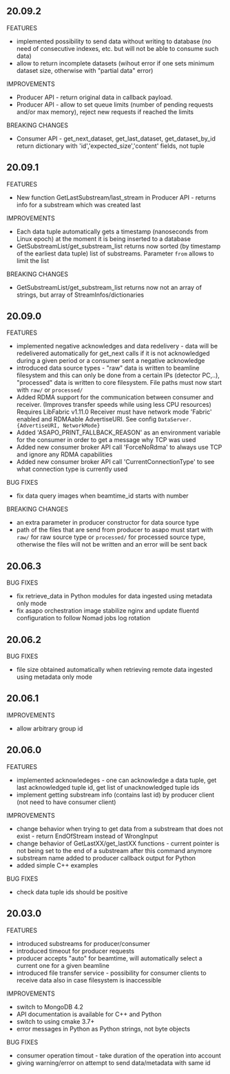 ## 20.09.2

FEATURES
* implemented possibility to send data without writing to database (no need of consecutive indexes, etc. but will not be able to consume such data)
* allow to return incomplete datasets (wihout error if one sets minimum dataset size, otherwise with "partial data" error)

 IMPROVEMENTS
* Producer API - return original data in callback payload.  
* Producer API - allow to set queue limits (number of pending requests and/or max memory), reject new requests if reached the limits  


BREAKING CHANGES
* Consumer API - get_next_dataset, get_last_dataset, get_dataset_by_id return dictionary with 'id','expected_size','content' fields, not tuple


## 20.09.1

FEATURES
* New function GetLastSubstream/last_stream in Producer API - returns info for a substream which was created last 

IMPROVEMENTS
* Each data tuple automatically gets a timestamp (nanoseconds from Linux epoch) at the moment it is being inserted to a database 
* GetSubstreamList/get_substream_list returns now sorted (by timestamp of the earliest data tuple) list of substreams. Parameter `from` allows to limit the list

BREAKING CHANGES
* GetSubstreamList/get_substream_list returns now not an array of strings, but array of StreamInfos/dictionaries

## 20.09.0

FEATURES
* implemented negative acknowledges and data redelivery - data will be redelivered automatically for get_next calls if it is not acknowledged during a given period or a consumer sent a negative acknowledge  
* introduced data source types - "raw" data is written to beamline filesystem and this can only be done from a certain IPs (detector PC,..),
"processed" data is written to core filesystem. File paths must now start with  `raw/`  or  `processed/`
* Added RDMA support for the communication between consumer and receiver. (Improves transfer speeds while using less CPU resources)
  Requires LibFabric v1.11.0
  Receiver must have network mode 'Fabric' enabled and RDMAable AdvertiseURI. See config `DataServer.{AdvertiseURI, NetworkMode}`
* Added 'ASAPO_PRINT_FALLBACK_REASON' as an environment variable for the consumer in order to get a message why TCP was used
* Added new consumer broker API call 'ForceNoRdma' to always use TCP and ignore any RDMA capabilities
* Added new consumer broker API call 'CurrentConnectionType' to see what connection type is currently used

BUG FIXES
* fix data query images when beamtime_id starts with number 

BREAKING CHANGES
* an extra parameter in producer constructor for data source type
* path of the files that are send from producer to asapo must start with `raw/` for raw source type or `processed/` for processed source type, otherwise the files will not be written and an error will be sent back 

## 20.06.3

BUG FIXES
* fix retrieve_data in Python modules for data ingested using metadata only mode
* fix asapo orchestration image stabilize nginx and update fluentd configuration to follow Nomad jobs log rotation 

## 20.06.2

BUG FIXES
* file size obtained automatically when retrieving remote data ingested using metadata only mode

## 20.06.1

IMPROVEMENTS
* allow arbitrary group id

## 20.06.0
FEATURES
* implemented acknowledeges - one can acknowledge a data tuple, get last acknowledged tuple id, get list of unacknowledged tuple ids
* implement getting substream info (contains last id) by producer client (not need to have consumer client)

IMPROVEMENTS
* change behavior when trying to get data from a substream that does not exist - return EndOfStream instead of WrongInput
* change behavior of GetLastXX/get_lastXX functions - current pointer is not being set to the end of a substream after this command anymore
* substream name added to producer callback output for Python
* added simple C++ examples

BUG FIXES
* check data tuple ids should be positive

## 20.03.0
FEATURES
* introduced substreams for producer/consumer
* introduced timeout for producer requests
* producer accepts "auto" for beamtime, will automatically select a current one for a given beamline
* introduced file transfer service - possibility for consumer clients to receive data also in case filesystem is inaccessible

IMPROVEMENTS
* switch to MongoDB 4.2
* API documentation is available for C++ and Python
* switch to using cmake 3.7+
* error messages in Python as Python strings, not byte objects


BUG FIXES
* consumer operation timout - take duration of the operation into account
* giving warning/error on attempt to send data/metadata with same id
